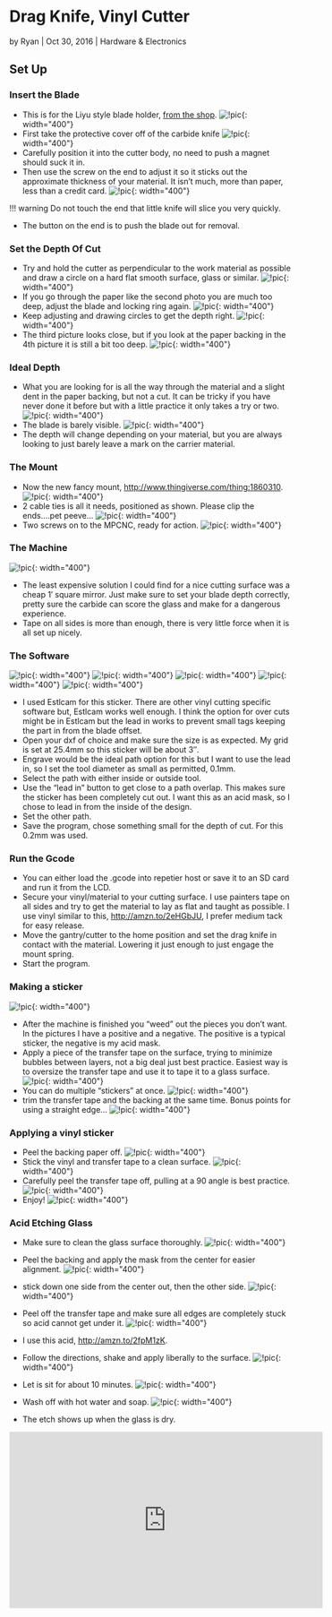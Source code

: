 # Drag Knife, Vinyl Cutter

by Ryan | Oct 30, 2016 | Hardware & Electronics

## Set Up

### Insert the Blade

- This is for the Liyu style blade holder, [from the
    shop](https://vicious1-com.myshopify.com/collections/parts/products/drag-knife-vinyl-cutter).
![!pic](https://www.v1engineering.com/wp-content/uploads/2016/10/IMG_20161030_111137.jpg){: width="400"}
- First take the protective cover off of the carbide knife
![!pic](https://www.v1engineering.com/wp-content/uploads/2016/10/IMG_20161030_111230.jpg){: width="400"}
- Carefully position it into the cutter body, no need to push a magnet should suck it in.
- Then use the screw on the end to adjust it so it sticks out the approximate thickness of your material. It isn’t much, more than paper, less than a credit card.
![!pic](https://www.v1engineering.com/wp-content/uploads/2016/10/IMG_20161030_111317.jpg){: width="400"}

!!! warning
    Do not touch the end that little knife will slice you very quickly.

- The button on the end is to push the blade out for removal.

### Set the Depth Of Cut

- Try and hold the cutter as perpendicular to the work material as possible and draw a circle on a hard flat smooth surface, glass or similar.
![!pic](https://www.v1engineering.com/wp-content/uploads/2016/10/IMG_20161030_111346.jpg){: width="400"}
- If you go through the paper like the second photo you are much too deep, adjust the blade and locking ring again.
![!pic](https://www.v1engineering.com/wp-content/uploads/2016/10/IMG_20161030_111417.jpg){: width="400"}
- Keep adjusting and drawing circles to get the depth right.
![!pic](https://www.v1engineering.com/wp-content/uploads/2016/10/IMG_20161030_111453.jpg){: width="400"}
- The third picture looks close, but if you look at the paper backing in the 4th picture it is still a bit too deep.
![!pic](https://www.v1engineering.com/wp-content/uploads/2016/10/IMG_20161030_111522.jpg){: width="400"}

### Ideal Depth

- What you are looking for is all the way through the material and a slight dent in the paper backing, but not a cut. It can be tricky if you have never done it before but with a little practice it only takes a try or two.
![!pic](https://www.v1engineering.com/wp-content/uploads/2016/10/IMG_20161030_111619.jpg){: width="400"}
- The blade is barely visible.
![!pic](https://www.v1engineering.com/wp-content/uploads/2016/10/IMG_20161030_111649.jpg){: width="400"}
- The depth will change depending on your material, but you are always looking to just barely leave a mark on the carrier material.

### The Mount


- Now the new fancy mount, http://www.thingiverse.com/thing:1860310.
![!pic](https://www.v1engineering.com/wp-content/uploads/2016/10/IMG_20161030_133410.jpg){: width="400"}
- 2 cable ties is all it needs, positioned as shown. Please clip the ends….pet peeve…
![!pic](https://www.v1engineering.com/wp-content/uploads/2016/10/IMG_20161030_133433.jpg){: width="400"}
- Two screws on to the MPCNC, ready for action.
![!pic](https://www.v1engineering.com/wp-content/uploads/2016/10/IMG_20161030_13362601.jpg){: width="400"}

### The Machine

![!pic](https://www.v1engineering.com/wp-content/uploads/2016/10/IMG_20161030_132033.jpg){: width="400"}

- The least expensive solution I could find for a nice cutting surface was a cheap 1′ square mirror. Just make sure to set your blade depth correctly, pretty sure the carbide can score the glass and make for a dangerous experience.
- Tape on all sides is more than enough, there is very little force when it is all set up nicely.

### The Software

![!pic](https://www.v1engineering.com/wp-content/uploads/2016/10/esticker1.jpg){: width="400"}
![!pic](https://www.v1engineering.com/wp-content/uploads/2016/10/esticker2.jpg){: width="400"}
![!pic](https://www.v1engineering.com/wp-content/uploads/2016/10/esticker3.jpg){: width="400"}
![!pic](https://www.v1engineering.com/wp-content/uploads/2016/10/esticker4.jpg){: width="400"}
![!pic](https://www.v1engineering.com/wp-content/uploads/2016/10/esticker5.jpg){: width="400"}

- I used Estlcam for this sticker. There are other vinyl cutting specific software but, Estlcam works well enough. I think the option for over cuts might be in Estlcam but the lead in works to prevent small tags keeping the part in from the blade offset.
- Open your dxf of choice and make sure the size is as expected. My grid is set at 25.4mm so this sticker will be about 3″.
- Engrave would be the ideal path option for this but I want to use the lead in, so I set the tool diameter as small as permitted, 0.1mm.
- Select the path with either inside or outside tool.
- Use the “lead in” button to get close to a path overlap. This makes sure the sticker has been completely cut out. I want this as an acid mask, so I chose to lead in from the inside of the design.
- Set the other path.
- Save the program, chose something small for the depth of cut. For this 0.2mm was used.
 
### Run the Gcode

- You can either load the .gcode into repetier host or save it to an SD card and run it from the LCD.
- Secure your vinyl/material to your cutting surface. I  use painters tape on all sides and try to get the material to lay as flat and taught as possible. I use vinyl similar to this, http://amzn.to/2eHGbJU, I prefer medium tack for easy release.
- Move the gantry/cutter to the home position and set the drag knife in contact with the material. Lowering it just enough to just engage the mount spring.
- Start the program.

### Making a sticker

![!pic](https://www.v1engineering.com/wp-content/uploads/2016/10/IMG_20161030_191423.jpg){: width="400"}

- After the machine is finished you “weed” out the pieces you don’t want. In the pictures I have a positive and a negative. The positive is a typical sticker, the negative is my acid mask.
- Apply a piece of the transfer tape on the surface, trying to minimize bubbles between layers, not a big deal just best practice. Easiest way is to oversize the transfer tape and use it to tape it to a glass surface.
![!pic](https://www.v1engineering.com/wp-content/uploads/2016/10/IMG_20161030_191524.jpg){: width="400"}
- You can do multiple “stickers” at once.
![!pic](https://www.v1engineering.com/wp-content/uploads/2016/10/IMG_20161030_191601.jpg){: width="400"}
- trim the transfer tape and the backing at the same time. Bonus points for using a straight edge…
![!pic](https://www.v1engineering.com/wp-content/uploads/2016/10/IMG_20161030_191629.jpg){: width="400"}
 
### Applying a vinyl sticker

- Peel the backing paper off.
![!pic](https://www.v1engineering.com/wp-content/uploads/2016/10/IMG_20160622_195702.jpg){: width="400"}
- Stick the vinyl and transfer tape to a clean surface.
![!pic](https://www.v1engineering.com/wp-content/uploads/2016/10/IMG_20160622_195732.jpg){: width="400"}
- Carefully peel the transfer tape off, pulling at a 90 angle is best practice.
![!pic](https://www.v1engineering.com/wp-content/uploads/2016/10/IMG_20160622_195747.jpg){: width="400"}
- Enjoy!
![!pic](https://www.v1engineering.com/wp-content/uploads/2016/10/IMG_20160622_195803.jpg){: width="400"}

### Acid Etching Glass


- Make sure to clean the glass surface thoroughly.
![!pic](https://www.v1engineering.com/wp-content/uploads/2016/10/IMG_20161104_124008.jpg){: width="400"}
- Peel the backing and apply the mask from the center for easier alignment.
![!pic](https://www.v1engineering.com/wp-content/uploads/2016/10/IMG_20161104_124109.jpg){: width="400"}
- stick down one side from the center out, then the other side.
![!pic](https://www.v1engineering.com/wp-content/uploads/2016/10/IMG_20161104_124143.jpg){: width="400"}
- Peel off the transfer tape and make sure all edges are completely stuck so acid cannot get under it.
![!pic](https://www.v1engineering.com/wp-content/uploads/2016/10/IMG_20161104_124356.jpg){: width="400"}

- I use this acid, http://amzn.to/2fpM1zK.
- Follow the directions, shake and apply liberally to the surface.
![!pic](https://www.v1engineering.com/wp-content/uploads/2016/10/IMG_20161104_124447.jpg){: width="400"}
- Let is sit for about 10 minutes.
![!pic](https://www.v1engineering.com/wp-content/uploads/2016/10/IMG_20161104_124802.jpg){: width="400"}
- Wash off with hot water and soap.
![!pic](https://www.v1engineering.com/wp-content/uploads/2016/10/IMG_20161104_125849.jpg){: width="400"}
- The etch shows up when the glass is dry.

<iframe width="560" height="315" src="https://www.youtube.com/embed/1uBo451z2AM"
  title="YouTube video player" frameborder="0" allow="accelerometer; autoplay;
  clipboard-write; encrypted-media; gyroscope; picture-in-picture" allowfullscreen></iframe>

